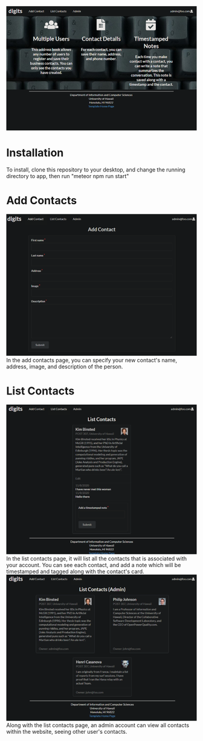 <img src="doc/landing-page.png">

# Installation
To install, clone this repository to your desktop, and change the running directory to app, then run "meteor npm run start"

# Add Contacts
<img src="doc/add-contacts.png">
In the add contacts page, you can specify your new contact's name, address, image, and description of the person.

# List Contacts
<img src="doc/list-contacts.png">
In the list contacts page, it will list all the contacts that is associated with your account. You can see each contact, and add a note which will be timestamped and tagged along with the contact's card.

<img src="doc/list-contacts-admin.png">
Along with the list contacts page, an admin account can view all contacts within the website, seeing other user's contacts.
